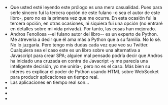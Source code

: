 - Que usted esté leyendo este prólogo es una mera casualidad. Pues para serle sincero fui la tercera opción de este fulano -o sea el autor de este libro-, pero no es la primera vez que me ocurre. En esta ocasión fui la tercera opción, en otras ocasiones, ni siquiera fui una opción  (no entraré en detalles sobre mi vida privada). Por tanto, las cosas han mejorado.
- Andros Fenollosa --el fulano autor del libro-- es un experto de Python. Me atrevería a decir que él ama más a Python que a su familia. No lo sé. No lo juzgaría. Pero tengo mis dudas cada vez que veo su Twitter. Cualquiera sea el caso este es un libro sobre una alternativa a Javascript para crear SPA; alguien mal pensado podría decir que Andros ha iniciado una cruzada en contra de Javacript -y me parecía una inteligente decisión, yo me uniría-, pero no es el caso. Más bien su interés es explicar el poder de Python usando HTML sobre WebSocket para producir aplicaciones en tiempo real.
- Las aplicaciones en tiempo real son...
-
-
-